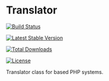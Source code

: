 # Translator

[![Build Status](https://travis-ci.org/benfiratkaya/Translator.png?branch=master)](https://travis-ci.org/benfiratkaya/Translator)

[![Latest Stable Version](https://poser.pugx.org/benfiratkaya/translator/v/stable.svg)](https://packagist.org/packages/benfiratkaya/translator)

[![Total Downloads](https://poser.pugx.org/benfiratkaya/translator/downloads.png)](https://packagist.org/packages/benfiratkaya/translator)

[![License](https://poser.pugx.org/benfiratkaya/translator/license.svg)](https://packagist.org/packages/benfiratkaya/translator)

Translator class for based PHP systems.
